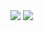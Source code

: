 <img src = https://i.postimg.cc/tJSpvMNN/Camera-1040g3k831itvgt3i0s005n9t6e7lm2q9laph70g.jpg>
<img src = https://i.postimg.cc/bJvz0PQw/58azl3.jpg>

